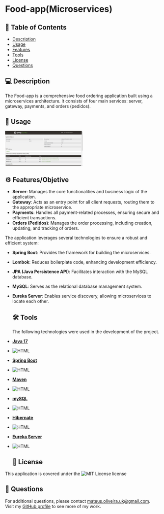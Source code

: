 # Food-app(Microservices)

  ## 📄 Table of Contents
  
  - [Description](#description)
  - [Usage](#usage)
  - [Features](#features)
  - [Tools](#tools)
  - [License](#license)
  - [Questions](#questions)

  ## 💻 Description
  The Food-app is a comprehensive food ordering application built using a microservices architecture. It consists of four main services: server, gateway, payments, and orders (pedidos).   
  
  ## 🎨 Usage

  <img src="screenshot.png" alt="Image" width="50%">


  ## ⚙️ Features/Objetive

- **Server**: Manages the core functionalities and business logic of the application.
- **Gateway**: Acts as an entry point for all client requests, routing them to the appropriate microservice.
- **Payments**: Handles all payment-related processes, ensuring secure and efficient transactions.
- **Orders (Pedidos)**: Manages the order processing, including creation, updating, and tracking of orders.

The application leverages several technologies to ensure a robust and efficient system:
- **Spring Boot**: Provides the framework for building the microservices.
- **Lombok**: Reduces boilerplate code, enhancing development efficiency.
- **JPA (Java Persistence API)**: Facilitates interaction with the MySQL database.
- **MySQL**: Serves as the relational database management system.
- **Eureka Server**: Enables service discovery, allowing microservices to locate each other.

  ## 🛠 Tools

  The following technologies were used in the development of the project.

- **[Java 17](https://www.oracle.com/java)**
- ![HTML](https://img.shields.io/badge/JAVA-orange)  
- **[Spring Boot ](https://spring.io/projects/spring-boot)**
-  ![HTML](https://img.shields.io/badge/Spring-Boot-green)
- **[Maven](https://maven.apache.org)**
- ![HTML](https://img.shields.io/badge/Maven-blue)
- **[mySQL](https://www.mysql.com/)**
- ![HTML](https://img.shields.io/badge/mySQL-blue)
- **[Hibernate](https://hibernate.org)**
- ![HTML](https://img.shields.io/badge/Hibernate-green)
- **[Eureka Server](https://cloud.spring.io/spring-cloud-netflix/multi/multi_spring-cloud-eureka-server.html)**
- ![HTML](https://img.shields.io/badge/Eureka-red)


  ## 📝 License

 This application is covered under the ![MIT License](https://img.shields.io/badge/License-MIT-green.svg) license
  


  ## 📝 Questions

  For additional questions, please contact mateus.oliveira.uk@gmail.com. Visit my [GitHub profile](https://github.com/Mateuzuk) to see more of my work.
  
  








